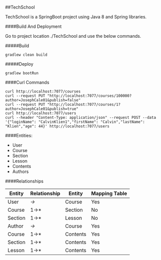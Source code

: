 ##TechSchool

TechSchool is a SpringBoot project using Java 8 and Spring libraries.

####Build And Deployment

Go to project location ./TechSchool and use the below commands. 

#####Build
```
gradlew clean build
```
#####Deploy
```
gradlew bootRun
```

####Curl Commands
```
curl http://localhost:7077/courses
curl --request PUT "http://localhost:7077/courses/100000?author=JosephCale01&publish=false"
curl --request PUT "http://localhost:7077/courses/1?author=JosephCale01&publish=true"
curl http://localhost:7077/users
curl --header "Content-Type: application/json" --request POST --data '{"loginName": "CalvinKlien1","firstName": "Calvin","lastName": "Klien","age": 44}' http://localhost:7077/users
```

####Entities:
* User
* Course
* Section
* Lesson
* Contents
* Authors

####Relationships

| Entity | Relationship | Entity | Mapping Table |
|--------|--------------|--------|---------------|
|User|	*->*	|Course|	Yes|
|Course|	1->*|	Section|	No|
|Section|	1->*|	Lesson|	No|
|Author|	*->*|	Course|	Yes|
|Course|	1->*|	Contents|	Yes|
|Section|	1->*|	Contents|	Yes|
|Lesson|	1->*|	Contents|	Yes|